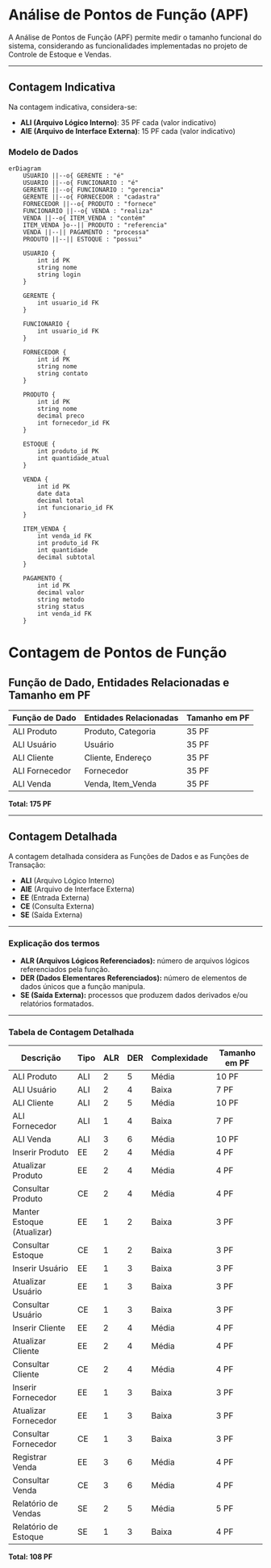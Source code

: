 # Análise de Pontos de Função (APF)

A Análise de Pontos de Função (APF) permite medir o tamanho funcional do sistema, considerando as funcionalidades implementadas no projeto de Controle de Estoque e Vendas.

---

## Contagem Indicativa

Na contagem indicativa, considera-se:

- **ALI (Arquivo Lógico Interno)**: 35 PF cada (valor indicativo)
- **AIE (Arquivo de Interface Externa)**: 15 PF cada (valor indicativo)

### Modelo de Dados

```mermaid
erDiagram
    USUARIO ||--o{ GERENTE : "é"
    USUARIO ||--o{ FUNCIONARIO : "é"
    GERENTE ||--o{ FUNCIONARIO : "gerencia"
    GERENTE ||--o{ FORNECEDOR : "cadastra"
    FORNECEDOR ||--o{ PRODUTO : "fornece"
    FUNCIONARIO ||--o{ VENDA : "realiza"
    VENDA ||--o{ ITEM_VENDA : "contém"
    ITEM_VENDA }o--|| PRODUTO : "referencia"
    VENDA ||--|| PAGAMENTO : "processa"
    PRODUTO ||--|| ESTOQUE : "possui"

    USUARIO {
        int id PK
        string nome
        string login
    }

    GERENTE {
        int usuario_id FK
    }

    FUNCIONARIO {
        int usuario_id FK
    }

    FORNECEDOR {
        int id PK
        string nome
        string contato
    }

    PRODUTO {
        int id PK
        string nome
        decimal preco
        int fornecedor_id FK
    }

    ESTOQUE {
        int produto_id PK
        int quantidade_atual
    }

    VENDA {
        int id PK
        date data
        decimal total
        int funcionario_id FK
    }

    ITEM_VENDA {
        int venda_id FK
        int produto_id FK
        int quantidade
        decimal subtotal
    }

    PAGAMENTO {
        int id PK
        decimal valor
        string metodo
        string status
        int venda_id FK
    }
```

# Contagem de Pontos de Função

## Função de Dado, Entidades Relacionadas e Tamanho em PF

| Função de Dado  | Entidades Relacionadas       | Tamanho em PF |
|-----------------|-----------------------------|---------------|
| ALI Produto     | Produto, Categoria          | 35 PF         |
| ALI Usuário     | Usuário                     | 35 PF         |
| ALI Cliente     | Cliente, Endereço           | 35 PF         |
| ALI Fornecedor  | Fornecedor                  | 35 PF         |
| ALI Venda       | Venda, Item_Venda           | 35 PF         |

**Total: 175 PF**

---

## Contagem Detalhada

A contagem detalhada considera as Funções de Dados e as Funções de Transação:

- **ALI** (Arquivo Lógico Interno)
- **AIE** (Arquivo de Interface Externa)
- **EE** (Entrada Externa)
- **CE** (Consulta Externa)
- **SE** (Saída Externa)

---

### Explicação dos termos

- **ALR (Arquivos Lógicos Referenciados):** número de arquivos lógicos referenciados pela função.
- **DER (Dados Elementares Referenciados):** número de elementos de dados únicos que a função manipula.
- **SE (Saída Externa):** processos que produzem dados derivados e/ou relatórios formatados.

---

### Tabela de Contagem Detalhada

| Descrição                   | Tipo | ALR | DER | Complexidade | Tamanho em PF |
|----------------------------|------|-----|-----|--------------|---------------|
| ALI Produto                | ALI  | 2   | 5   | Média        | 10 PF         |
| ALI Usuário                | ALI  | 2   | 4   | Baixa        | 7 PF          |
| ALI Cliente                | ALI  | 2   | 5   | Média        | 10 PF         |
| ALI Fornecedor             | ALI  | 1   | 4   | Baixa        | 7 PF          |
| ALI Venda                  | ALI  | 3   | 6   | Média        | 10 PF         |
| Inserir Produto            | EE   | 2   | 4   | Média        | 4 PF          |
| Atualizar Produto          | EE   | 2   | 4   | Média        | 4 PF          |
| Consultar Produto          | CE   | 2   | 4   | Média        | 4 PF          |
| Manter Estoque (Atualizar) | EE   | 1   | 2   | Baixa        | 3 PF          |
| Consultar Estoque          | CE   | 1   | 2   | Baixa        | 3 PF          |
| Inserir Usuário            | EE   | 1   | 3   | Baixa        | 3 PF          |
| Atualizar Usuário          | EE   | 1   | 3   | Baixa        | 3 PF          |
| Consultar Usuário          | CE   | 1   | 3   | Baixa        | 3 PF          |
| Inserir Cliente            | EE   | 2   | 4   | Média        | 4 PF          |
| Atualizar Cliente          | EE   | 2   | 4   | Média        | 4 PF          |
| Consultar Cliente          | CE   | 2   | 4   | Média        | 4 PF          |
| Inserir Fornecedor         | EE   | 1   | 3   | Baixa        | 3 PF          |
| Atualizar Fornecedor       | EE   | 1   | 3   | Baixa        | 3 PF          |
| Consultar Fornecedor       | CE   | 1   | 3   | Baixa        | 3 PF          |
| Registrar Venda            | EE   | 3   | 6   | Média        | 4 PF          |
| Consultar Venda            | CE   | 3   | 6   | Média        | 4 PF          |
| Relatório de Vendas        | SE   | 2   | 5   | Média        | 5 PF          |
| Relatório de Estoque       | SE   | 1   | 3   | Baixa        | 4 PF          |

**Total: 108 PF**

